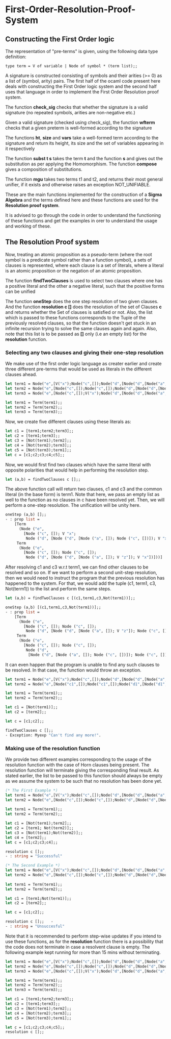 # First-Order-Resolution-Proof-System

## Constructing the First Order logic 

The representation of "pre-terms" is given, using the following data type definition:

    type term = V of variable | Node of symbol * (term list);;

A signature is constructed consisting of symbols and their arities (>= 0) as a list of (symbol, arity) pairs. The first half of the ocaml code present here deals with constructing the First Order logic system and the second half uses that language in order to implement the First Order Resolution proof system.

The function **check_sig** checks that whether the signature is a valid signature (no repeated symbols, arities are non-negative etc.)

Given a valid signature (checked using check_sig), the function **wfterm** checks that a given preterm is well-formed according to the signature

The functions **ht**, **size** and **vars** take a well-formed term according to the signature and return its height, its size and the set of variables appearing in it respectively

The function **subst t s** takes the term **t** and the function **s** and gives out the substitution as per applying the Homomorphism. The function **compose** gives a composition of substitutions. 

The function **mgu** takes two terms t1 and t2, and returns their most general unifier, if it exists and otherwise raises an exception NOT_UNIFIABLE.

These are the main functions implemented for the construction of a **Sigma Algebra** and the terms defined here and these functions are used for the **Resolution proof system**. 

It is advised to go through the code in order to understand the functioning of these functions and get the examples in orer to understand the usage and working of these.

## The Resolution Proof system

Now, treating an atomic proposition as a pseudo-term (where the root symbol is a predicate symbol rather than a function symbol), a sets of clauses is represented, where each clause is a set of literals, where a literal is an atomic proposition or the negation of an atomic proposition.

The function **findTwoClauses** is used to select two clauses where one has a positive literal and the other a negative literal, such that the positive forms can be unified

The function **oneStep** does the one step resolution of two given clauses. And the function **resolution c []** does the resolution of the set of Clauses **c** and returns whether the Set of clauses is satisfied or not. Also, the list which is passed to these functions corresponds to the Tuple of the previously resolved clauses, so that the function doesn't get stuck in an infinite recursion trying to solve the same clauses again and again. Also, note that this list is to be passed as **[]** only (i.e an empty list) for the **resolution** function.

### Selecting any two clauses and giving their one-step resolution
We make use of the first order logic language as creater earlier and create three different pre-terms that would be used as literals in the different clauses ahead.
```ocaml
let term1 = Node("e",[V("x");Node("c",[]);Node("d",[Node("d",[Node("a",[]);V("z")]);V("y")])]);;
let term2 = Node("e",[Node("c",[]);Node("c",[]);Node("d",[Node("d",[Node("a",[]);V("z")]);V("x")])]);;
let term3 = Node("e",[Node("c",[]);V("x");Node("d",[Node("d",[Node("a",[]);Node("c",[])]);V("x")])]);;

let term1 = Term(term1);;
let term2 = Term(term2);;
let term3 = Term(term3);;
```

Now, we create five different clauses using these literals as:
```ocaml
let c1 = [term1;term2;term3];;
let c2 = [term1;term3];;
let c3 = [Not(term1);term2];;
let c4 = [Not(term2);term3];;
let c5 = [Not(term3);term1];;
let c = [c1;c2;c3;c4;c5];;
```

Now, we would first find two clauses which have the same literal with opposite polarities that would help in performing the resolution step.
```ocaml
let (a,b) = findTwoClauses c [];;
```

The above function call will return two clauses, c1 and c3 and the common literal (in the base form) is term1. Note that here, we pass an empty list as well to the function as no clauses in c have been resolved yet. Then, we will perform a one-step resolution. The unification will be unity here.
```ocaml
oneStep (a,b) [];;
- : prop list =
	[Term
	  (Node ("e",
		[Node ("c", []); V "x";
		 Node ("d", [Node ("d", [Node ("a", []); Node ("c", [])]); V "x"])]));
	 Term
	  (Node ("e",
		[Node ("c", []); Node ("c", []);
		 Node ("d", [Node ("d", [Node ("a", []); V "z"]); V "x"])]))]
```

After resolving c1 and c3 w.r.t term1, we can find other clauses to be resolved and so on. If we want to perform a second unit-step resolution, then we would need to instruct the program that the previous resolution has happened to the system. For that, we would add the tuple (c1, term1, c3, Not(term1)) to the list and perform the same steps.
```ocaml
let (a,b) = findTwoClauses c [(c1,term1,c3,Not(term1))];;

oneStep (a,b) [(c1,term1,c3,Not(term1))];;
- : prop list =
	[Term
	  (Node ("e",
	    [Node ("c", []); Node ("c", []);
	     Node ("d", [Node ("d", [Node ("a", []); V "z"]); Node ("c", [])])]));
	 Term
	  (Node ("e",
	    [Node ("c", []); Node ("c", []);
	     Node ("d",
	      [Node ("d", [Node ("a", []); Node ("c", [])]); Node ("c", [])])]))]
```

It can even happen that the program is unable to find any such clauses to be resolved. In that case, the function would throw an exception.
```ocaml
let term1 = Node("e",[V("x");Node("c",[]);Node("d",[Node("d",[Node("a",[]);V("z")]);V("y")])]);;
let term2 = Node("e",[Node("c1",[]);Node("c1",[]);Node("d1",[Node("d1",[Node("a1",[]);V("z1")]);V("x1")])]);;

let term1 = Term(term1);;
let term2 = Term(term2);;

let c1 = [Not(term1)];;
let c2 = [term2];;

let c = [c1;c2];;

findTwoClauses c [];;
- Exception: Myexp "Can't find any more!".
```

### Making use of the resolution function
We provide two different examples corresponding to the usage of the resolution function with the case of Horn clauses being present. The resolution function will terminate giving the corresponding final result. As stated earlier, the list to be passed to this function should always be empty as we assume the system to be such that no resolution has been done yet.
```ocaml
(* The First Example *)
let term1 = Node("e",[V("x");Node("c",[]);Node("d",[Node("d",[Node("a",[]);V("z")]);V("y")])]);;
let term2 = Node("e",[Node("c",[]);Node("c",[]);Node("d",[Node("d",[Node("a",[]);V("z")]);V("x")])]);;
   	   
let term1 = Term(term1);;
let term2 = Term(term2);;

let c1 = [Not(term1);term2];;
let c2 = [term1; Not(term2)];;
let c3 = [Not(term1);Not(term2)];;
let c4 = [term2];;
let c = [c1;c2;c3;c4];;

resolution c [];;
- : string = "Successful"

(* The Second Example *)
let term1 = Node("e",[V("x");Node("c",[]);Node("d",[Node("d",[Node("a",[]);V("z")]);V("y")])]);;
let term2 = Node("e",[Node("c",[]);Node("c",[]);Node("d",[Node("d",[Node("a",[]);V("z")]);V("x")])]);;
   	   
let term1 = Term(term1);;
let term2 = Term(term2);;

let c1 = [term1;Not(term1)];;
let c2 = [term2];;

let c = [c1;c2];;

resolution c [];;	-
- : string = "Unsuccesful"
```

Note that it is recommended to perform step-wise updates if you intend to use these functions, as for the **resolution** function there is a possibility that the code does not terminate in case a resolvent clause is empty. The following example kept running for more than 15 mins without terminating.
```ocaml
let term1 = Node("e",[V("x");Node("c",[]);Node("d",[Node("d",[Node("a",[]);V("z")]);V("y")])]);;
let term2 = Node("e",[Node("c",[]);Node("c",[]);Node("d",[Node("d",[Node("a",[]);V("z")]);V("x")])]);;
let term3 = Node("e",[Node("c",[]);V("x");Node("d",[Node("d",[Node("a",[]);Node("c",[])]);V("x")])]);;

let term1 = Term(term1);;
let term2 = Term(term2);;
let term3 = Term(term3);;

let c1 = [term1;term2;term3];;
let c2 = [term1;term3];;
let c3 = [Not(term1);term2];;
let c4 = [Not(term2);term3];;
let c5 = [Not(term3);term1];;

let c = [c1;c2;c3;c4;c5];;
resolution c [];;
```
